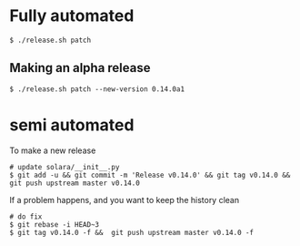 
# Fully automated

    $ ./release.sh patch


## Making an alpha release


    $ ./release.sh patch --new-version 0.14.0a1


# semi automated
To make a new release
```
# update solara/__init__.py
$ git add -u && git commit -m 'Release v0.14.0' && git tag v0.14.0 && git push upstream master v0.14.0
```


If a problem happens, and you want to keep the history clean
```
# do fix
$ git rebase -i HEAD~3
$ git tag v0.14.0 -f &&  git push upstream master v0.14.0 -f
```
